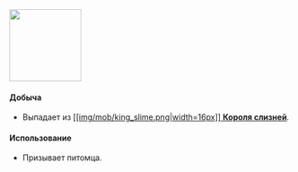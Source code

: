 <img src="https://i.imgur.com/iWi4GDy.png" width="128">

#### Добыча
- Выпадает из [[[img/mob/king_slime.png|width=16px]] **Короля cлизней**](https://github.com/SoSeDiK-Universe/Wiki/wiki/Король-cлизней).

#### Использование
- Призывает питомца.